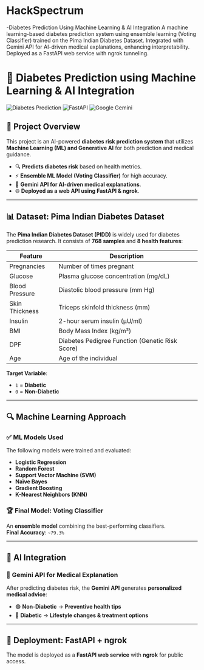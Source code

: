 # HackSpectrum
-Diabetes Prediction Using Machine Learning &amp; 
AI Integration A machine learning-based diabetes prediction system using ensemble learning (Voting Classifier) trained on the Pima Indian Diabetes Dataset. Integrated with Gemini API for AI-driven medical explanations, enhancing interpretability. Deployed as a FastAPI web service with ngrok tunneling.
# 🏥 Diabetes Prediction using Machine Learning & AI Integration

![Diabetes Prediction](https://img.shields.io/badge/Machine%20Learning-Python-blue) 
![FastAPI](https://img.shields.io/badge/API-FastAPI-green)
![Google Gemini](https://img.shields.io/badge/AI-Gemini-orange)

## 📖 **Project Overview**
This project is an AI-powered **diabetes risk prediction system** that utilizes **Machine Learning (ML) and Generative AI** for both prediction and medical guidance. 

- 🔍 **Predicts diabetes risk** based on health metrics.
- ⚡ **Ensemble ML Model (Voting Classifier)** for high accuracy.
- 🤖 **Gemini API for AI-driven medical explanations**.
- 🌐 **Deployed as a web API using FastAPI & ngrok**.

---

## 📊 **Dataset: Pima Indian Diabetes Dataset**
The **Pima Indian Diabetes Dataset (PIDD)** is widely used for diabetes prediction research. It consists of **768 samples** and **8 health features**:

| Feature | Description |
|---------|------------|
| Pregnancies | Number of times pregnant |
| Glucose | Plasma glucose concentration (mg/dL) |
| Blood Pressure | Diastolic blood pressure (mm Hg) |
| Skin Thickness | Triceps skinfold thickness (mm) |
| Insulin | 2-hour serum insulin (μU/ml) |
| BMI | Body Mass Index (kg/m²) |
| DPF | Diabetes Pedigree Function (Genetic Risk Score) |
| Age | Age of the individual |

**Target Variable**:  
- `1` = **Diabetic**
- `0` = **Non-Diabetic**

---

## 🔍 **Machine Learning Approach**
### ✅ **ML Models Used**
The following models were trained and evaluated:
- **Logistic Regression**
- **Random Forest**
- **Support Vector Machine (SVM)**
- **Naïve Bayes**
- **Gradient Boosting**
- **K-Nearest Neighbors (KNN)**

### 🏆 **Final Model: Voting Classifier**
An **ensemble model** combining the best-performing classifiers.  
**Final Accuracy**: `~79.3%`

---

## 🧠 **AI Integration**
### 🤖 **Gemini API for Medical Explanation**
After predicting diabetes risk, the **Gemini API** generates **personalized medical advice**:
- 🟢 **Non-Diabetic** → **Preventive health tips**
- 🔴 **Diabetic** → **Lifestyle changes & treatment options**
---

## 🚀 **Deployment: FastAPI + ngrok**
The model is deployed as a **FastAPI web service** with **ngrok** for public access.
